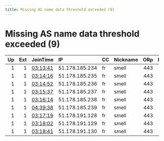 ```yaml
---
title: Missing AS name data threshold exceeded (9)
---
```


# Missing AS name data threshold exceeded (9)

|   Up |   Ext | JoinTime                                                                                            | IP             | CC   | Nickname   |   ORp |   Dirp | Version   | Contact                | OS    |   eFamMembers |
|-----:|------:|:----------------------------------------------------------------------------------------------------|:---------------|:-----|:-----------|------:|-------:|:----------|:-----------------------|:------|--------------:|
|    1 |     1 | [03:13:41](https://metrics.torproject.org/rs.html#details/3D7DECB46F7E2056AD0C941B526A9BDFD15A3FFA) | 51.178.185.234 | fr   | smell      |   443 |      0 | 0.4.2.6   | thomaspli1@hotmail.com | Linux |            70 |
|    1 |     1 | [03:14:16](https://metrics.torproject.org/rs.html#details/BB45E51DB409B66A373772FC5B807BDCE768C981) | 51.178.185.235 | fr   | smell      |   443 |      0 | 0.4.2.6   | thomaspli1@hotmail.com | Linux |            70 |
|    1 |     1 | [03:14:52](https://metrics.torproject.org/rs.html#details/76CAA137B2FD4B844AD1921B8F90280D5256A74A) | 51.178.185.236 | fr   | smell      |   443 |      0 | 0.4.2.6   | thomaspli1@hotmail.com | Linux |            70 |
|    1 |     1 | [03:15:37](https://metrics.torproject.org/rs.html#details/65A2A86E29ACB2DAE7CF28B849D55ECBA9CE858C) | 51.178.185.237 | fr   | smell      |   443 |      0 | 0.4.2.6   | thomaspli1@hotmail.com | Linux |            70 |
|    1 |     1 | [03:16:14](https://metrics.torproject.org/rs.html#details/E7748A4FE635B59D739B80A255970659A4254E33) | 51.178.185.238 | fr   | smell      |   443 |      0 | 0.4.2.6   | thomaspli1@hotmail.com | Linux |            70 |
|    1 |     1 | [04:39:38](https://metrics.torproject.org/rs.html#details/9FB2535BBFACEEFCC81B015C0C727E21DEAD7260) | 51.178.185.239 | fr   | smell      |   443 |      0 | 0.4.2.6   | thomaspli1@hotmail.com | Linux |            70 |
|    1 |     1 | [03:17:19](https://metrics.torproject.org/rs.html#details/794CB33D26B700E57257A565D4BE27CB877D98CF) | 51.178.191.128 | fr   | smell      |   443 |      0 | 0.4.2.6   | thomaspli1@hotmail.com | Linux |            70 |
|    1 |     1 | [03:18:02](https://metrics.torproject.org/rs.html#details/24B0A50A5C24CCF8AD0EAE459D29C8A173BED2D2) | 51.178.191.129 | fr   | smell      |   443 |      0 | 0.4.2.6   | thomaspli1@hotmail.com | Linux |            70 |
|    1 |     1 | [03:18:41](https://metrics.torproject.org/rs.html#details/70F9178F819874AE89384DE4E09D4C263BEE5FEB) | 51.178.191.130 | fr   | smell      |   443 |      0 | 0.4.2.6   | thomaspli1@hotmail.com | Linux |            70 |
